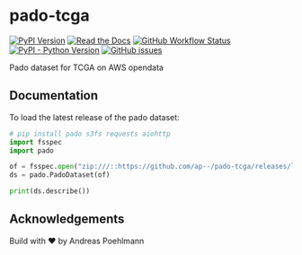 # pado-tcga

[![PyPI Version](https://img.shields.io/pypi/v/pado-tcga)](https://pypi.org/project/pado-tcga/)
[![Read the Docs](https://img.shields.io/readthedocs/pado-tcga)](https://pado-tcga.readthedocs.io)
[![GitHub Workflow Status](https://img.shields.io/github/workflow/status/ap--/pado-tcga/pado-tcga?label=tests)](https://github.com/ap--/pado-tcga/actions)
[![PyPI - Python Version](https://img.shields.io/pypi/pyversions/pado-tcga)](https://github.com/ap--/pado-tcga)
[![GitHub issues](https://img.shields.io/github/issues/ap--/pado-tcga)](https://github.com/ap--/pado-tcga/issues)

Pado dataset for TCGA on AWS opendata

## Documentation

To load the latest release of the pado dataset:

```python
# pip install pado s3fs requests aiohttp
import fsspec
import pado

of = fsspec.open("zip:///::https://github.com/ap--/pado-tcga/releases/latest/download/pado-tcga-dataset.zip")
ds = pado.PadoDataset(of)

print(ds.describe())
```


## Acknowledgements

Build with :heart: by Andreas Poehlmann
